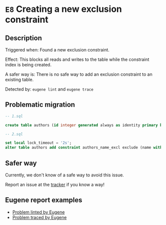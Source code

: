 # `E8` Creating a new exclusion constraint

## Description

Triggered when: Found a new exclusion constraint.

Effect: This blocks all reads and writes to the table while the constraint index is being created.

A safer way is: There is no safe way to add an exclusion constraint to an existing table.

Detected by: `eugene lint` and `eugene trace`

## Problematic migration

```sql
-- 1.sql

create table authors (id integer generated always as identity primary key, name text not null);

-- 2.sql

set local lock_timeout = '2s';
alter table authors add constraint authors_name_excl exclude (name with =);

```

## Safer way

Currently, we don't know of a safe way to avoid this issue.

Report an issue at the [tracker](https://github.com/kaaveland/eugene) if
you know a way!

## Eugene report examples

- [Problem linted by Eugene](unsafe_lint.md)
- [Problem traced by Eugene](unsafe_trace.md)
